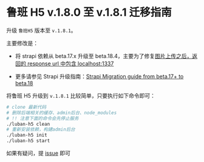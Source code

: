 # 鲁班 H5 v.1.8.0 至 v.1.8.1 迁移指南
升级 `鲁班H5` 版本至 `v.1.8.1`。

主要修改是：
- 将 strapi 依赖从 beta.17.x 升级至 beta.18.4，主要为了修复[图片上传之后，返回的 response url 中包含 localhost:1337](https://github.com/strapi/strapi/issues/4791)

- 更多请参见 Strapi 升级指南：[Strapi Migration guide from beta.17+ to beta.18](https://strapi.io/documentation/3.0.0-beta.x/migration-guide/migration-guide-beta.17-to-beta.18.html)


将鲁班 H5 升级到 `v.1.8.1` 比较简单，只要执行如下命令即可：

```bash
# clone 最新代码
# 删除后端相关的缓存、admin后台、node_modules
# !! 注意下面的命令会先停止服务
./luban-h5 clean
# 重新安装依赖，构建admin后台
./luban-h5 init
./luban-h5 start
```

如果有疑问，提 [issue](https://github.com/ly525/luban-h5/issues) 即可